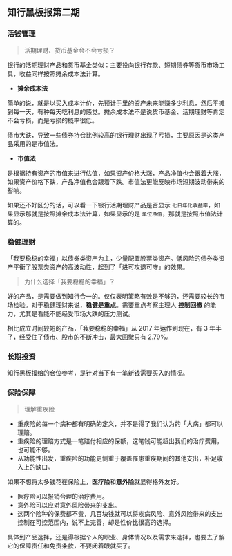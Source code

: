 ## 知行黑板报第二期

### 活钱管理

> 活期理财、货币基金会不会亏损？

银行的活期理财产品和货币基金类似：主要投向银行存款、短期债券等货币市场工具，收益同样按照摊余成本法计算。

* **摊余成本法**

简单的说，就是以买入成本计价，先预计手里的资产未来能赚多少利息，然后平摊到每一天，有种每天吃利息的感觉。摊余成本法不是说货币基金、活期理财等肯定不会亏损，而是亏损的概率很低。

债市大跌，导致一些债券持仓比例较高的银行理财出现了亏损，主要原因是这类产品采用的是市值法。

* **市值法**

是根据持有资产的市值来进行估值，如果资产价格大涨，产品净值也会跟着大涨，如果资产价格下跌，产品净值也会跟着下跌。市值法更能反映市场短期波动带来的影响。

如果还不好区分的话，可以看一下银行活期理财产品是否显示 `七日年化收益率`，如果显示那就是按照摊余成本法计算，如果显示的是 `单位净值`，那就是按照市值法计算的。

### 稳健理财

「我要稳稳的幸福」以债券类资产为主，少量配置股票类资产。低风险的债券类资产平衡了股票类资产的高波动性，起到了「进可攻退可守」的效果。

> 为什么选择「我要稳稳的幸福」？

好的产品，是需要做到知行合一的。仅仅表明策略有效是不够的，还需要较长的市场检验。对于稳健理财来说，**稳健是重点**。需要重点考察主理人 **控制回撤** 的能力，尤其是看能不能经受市场大跌的压力测试。

相比成立时间较短的产品，「我要稳稳的幸福」从 2017 年运作到现在，有 3 年半了，经受住了债市、股市的不断冲击，最大回撤只有 2.79%。

### 长期投资

知行黑板报给的仓位参考，是针对当下有一笔新钱需要买入的情况。

### 保险保障

>理解重疾险
* 重疾险的每一个病种都有明确的定义，并不是得了我们认为的「大病」都可以理赔。
* 重疾险的理赔方式是一笔赔付相应的保额，这笔钱可能超出我们的治疗费用，也可能不够。
* 从功能性出发，重疾险的功能更侧重于覆盖罹患重疾期间的其他支出，补足收入上的缺口。

如果不想将太多钱花在保险上，**医疗险**和**意外险**就显得格外友好。

* 医疗险可以报销合理的治疗费用。
* 意外险可以应对意外风险带来的支出。
* 这两个险种的保费都不贵，几百块钱就可以将疾病风险、意外风险带来的支出控制在可控范围内，说不上完善，却是性价比很高的选择。

具体到产品选择，还是得根据个人的职业、身体情况以及需求来选择，也要去了解它的保障责任和免责条款，不要闭着眼就买了。
